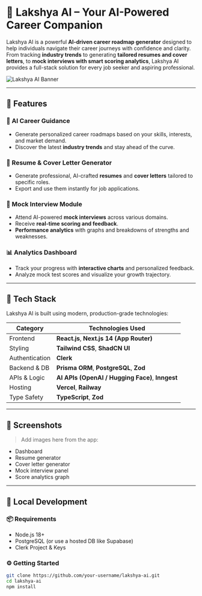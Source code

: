 # 🎯 Lakshya AI – Your AI-Powered Career Companion

Lakshya AI is a powerful **AI-driven career roadmap generator** designed to help individuals navigate their career journeys with confidence and clarity. From tracking **industry trends** to generating **tailored resumes and cover letters**, to **mock interviews with smart scoring analytics**, Lakshya AI provides a full-stack solution for every job seeker and aspiring professional.

![Lakshya AI Banner](https://raw.githubusercontent.com/Cyber-Bose/lakshya-ai/main/public/LakshyaAI-readmeimage.png)
 <!-- Optional visual -->

---

## 🚀 Features

### 🧠 AI Career Guidance
- Generate personalized career roadmaps based on your skills, interests, and market demand.
- Discover the latest **industry trends** and stay ahead of the curve.

### 📄 Resume & Cover Letter Generator
- Generate professional, AI-crafted **resumes** and **cover letters** tailored to specific roles.
- Export and use them instantly for job applications.

### 🎤 Mock Interview Module
- Attend AI-powered **mock interviews** across various domains.
- Receive **real-time scoring and feedback**.
- **Performance analytics** with graphs and breakdowns of strengths and weaknesses.

### 📊 Analytics Dashboard
- Track your progress with **interactive charts** and personalized feedback.
- Analyze mock test scores and visualize your growth trajectory.

---

## 🧰 Tech Stack

Lakshya AI is built using modern, production-grade technologies:

| Category         | Technologies Used                              |
|------------------|--------------------------------------------------|
| Frontend         | **React.js**, **Next.js 14 (App Router)**       |
| Styling          | **Tailwind CSS**, **ShadCN UI**                 |
| Authentication   | **Clerk**                                       |
| Backend & DB     | **Prisma ORM**, **PostgreSQL**, **Zod**         |
| APIs & Logic     | **AI APIs (OpenAI / Hugging Face)**, **Inngest**|
| Hosting          | **Vercel**, **Railway**                         |
| Type Safety      | **TypeScript**, **Zod**                         |

---

## 📸 Screenshots

> Add images here from the app:
- Dashboard
- Resume generator
- Cover letter generator
- Mock interview panel
- Score analytics graph

---

## 🧪 Local Development

### 📦 Requirements

- Node.js 18+
- PostgreSQL (or use a hosted DB like Supabase)
- Clerk Project & Keys

### ⚙️ Getting Started

```bash
git clone https://github.com/your-username/lakshya-ai.git
cd lakshya-ai
npm install
